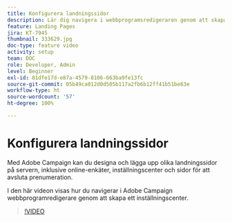 ```yaml
---
title: Konfigurera landningssidor
description: Lär dig navigera i webbprogramsredigeraren genom att skapa ett inställningscenter.
feature: Landing Pages
jira: KT-7945
thumbnail: 333629.jpg
doc-type: feature video
activity: setup
team: DOC
role: Developer, Admin
level: Beginner
exl-id: 81dfe17d-e87a-4579-8106-663ba9fe13fc
source-git-commit: 05b49ca012d0d505b117a2fb6b12ff41b51be63e
workflow-type: ht
source-wordcount: '57'
ht-degree: 100%

---
```


# Konfigurera landningssidor

Med Adobe Campaign kan du designa och lägga upp olika landningssidor på servern, inklusive online-enkäter, inställningscenter och sidor för att avsluta prenumeration.

I den här videon visas hur du navigerar i Adobe Campaign webbprogramredigerare genom att skapa ett inställningscenter.

>[!VIDEO](https://video.tv.adobe.com/v/333629?quality=12&learn=on)
